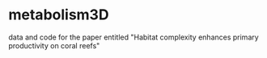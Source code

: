 # metabolism3D

data and code for the paper entitled "Habitat complexity enhances primary productivity on coral reefs"
